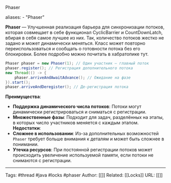 Phaser

aliases: 
	- "Phaser"

**Phaser** — Улучшенная реализация барьера для синхронизации потоков, которая совмещает в себе функционал CyclicBarrier и CountDownLatch, вбирая в себя самое лучшее из них. Так, количество потоков жестко не задано и может динамически меняться. Класс может повторно переиспользоваться и сообщать о готовности потока без его блокировки. Более подробно можно почитать в хабратопике тут.
```java
Phaser phaser = new Phaser(1); // Один участник — главный поток
phaser.register(); // Регистрация дополнительного потока
new Thread(() -> {
	phaser.arriveAndAwaitAdvance(); // Ожидание на фазе
}).start();
phaser.arriveAndDeregister(); // Де-регистрация потока
```

**Преимущества**:
- **Поддержка динамического числа потоков**: Потоки могут динамически регистрироваться и сниматься с регистрации.
- **Множественные фазы**: Подходит для задач, разделённых на этапы, в которых число участников меняется с каждым этапом.
**Недостатки**:
- **Сложнее в использовании**: Из-за дополнительных возможностей `Phaser` требует больше внимания к деталям и может быть сложнее в понимании.
- **Утечка ресурсов**: При постоянной регистрации потоков может происходить увеличение используемой памяти, если потоки не снимаются с регистрации.

---
Tags: #thread #java #locks #phaser
Author: [[]]
Related: [[Locks]]
URL: [[]]